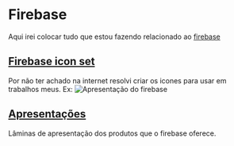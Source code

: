 **Firebase**
===================
Aqui irei colocar tudo que estou fazendo relacionado ao [firebase](https://firebase.google.com/)

[Firebase icon set](https://github.com/jelielmendes/firebase/tree/master/firebase-icon-set)
----------
Por não ter achado na internet resolvi criar os icones para usar em trabalhos meus.
Ex:
 ![Apresentação do firebase](https://raw.githubusercontent.com/jelielmendes/firebase/master/apresentacoes/Firebase.png)

[Apresentações](https://github.com/jelielmendes/firebase/tree/master/apresentacoes)
-------------

Lâminas de apresentação dos produtos que o firebase oferece.
